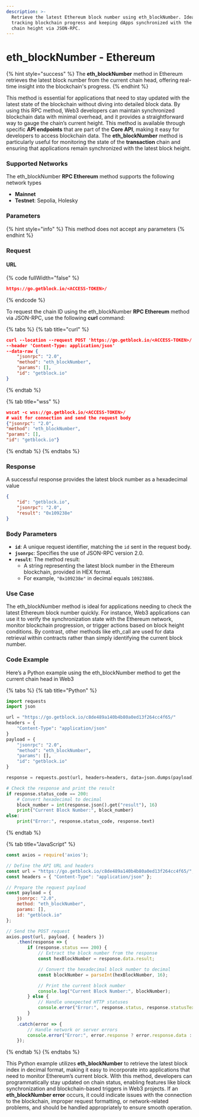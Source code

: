 ```yaml
---
description: >-
  Retrieve the latest Ethereum block number using eth_blockNumber. Ideal for
  tracking blockchain progress and keeping dApps synchronized with the current
  chain height via JSON-RPC.
---
```


# eth\_blockNumber - Ethereum

{% hint style="success" %}
The **eth\_blockNumber** method in Ethereum retrieves the latest block number from the current chain head, offering real-time insight into the blockchain's progress.
{% endhint %}

This method is essential for applications that need to stay updated with the latest state of the blockchain without diving into detailed block data. By using this RPC method, Web3 developers can maintain synchronized blockchain data with minimal overhead, and it provides a straightforward way to gauge the chain’s current height. This method is available through specific **API endpoints** that are part of the **Core API**, making it easy for developers to access blockchain data. The **eth\_blockNumber** method is particularly useful for monitoring the state of the **transaction** chain and ensuring that applications remain synchronized with the latest block height.

### Supported Networks

The eth\_blockNumber **RPC Ethereum** method supports the following network types

* **Mainnet**
* **Testnet**: Sepolia, Holesky

### Parameters

{% hint style="info" %}
This method does not accept any parameters
{% endhint %}

### Request

#### URL

{% code fullWidth="false" %}
```json
https://go.getblock.io/<ACCESS-TOKEN>/
```
{% endcode %}

To request the chain ID using the eth\_blockNumber **RPC Ethereum** method via JSON-RPC, use the following **curl** command:

{% tabs %}
{% tab title="curl" %}
```json
curl --location --request POST 'https://go.getblock.io/<ACCESS-TOKEN>/' 
--header 'Content-Type: application/json' 
--data-raw {
    "jsonrpc": "2.0",
    "method": "eth_blockNumber",
    "params": [],
    "id": "getblock.io"
}
```
{% endtab %}

{% tab title="wss" %}
```json
wscat -c wss://go.getblock.io/<ACCESS-TOKEN>/
# wait for connection and send the request body 
{"jsonrpc": "2.0",
"method": "eth_blockNumber",
"params": [],
"id": "getblock.io"}
```
{% endtab %}
{% endtabs %}

### Response

A successful response provides the latest block number as a hexadecimal value

```json
{
    "id": "getblock.io",
    "jsonrpc": "2.0",
    "result": "0x109238e"
}
```

### Body Parameters

* **`id`**: A unique request identifier, matching the `id` sent in the request body.
* **`jsonrpc`**: Specifies the use of JSON-RPC version 2.0.
* **`result`**: The method result:
  * A string representing the latest block number in the Ethereum blockchain, provided in HEX format.
  * For example, `"0x109238e"` in decimal equals `10923886`.

### Use Case

The eth\_blockNumber method is ideal for applications needing to check the latest Ethereum block number quickly. For instance, Web3 applications can use it to verify the synchronization state with the Ethereum network, monitor blockchain progression, or trigger actions based on block height conditions. By contrast, other methods like eth\_call are used for data retrieval within contracts rather than simply identifying the current block number.

### Code Example

Here’s a Python example using the eth\_blockNumber method to get the current chain head in Web3

{% tabs %}
{% tab title="Python" %}
```python
import requests
import json

url = "https://go.getblock.io/c8de489a140b4b80a0ed13f264cc4f65/"
headers = {
    "Content-Type": "application/json"
}
payload = {
    "jsonrpc": "2.0",
    "method": "eth_blockNumber",
    "params": [],
    "id": "getblock.io"
}

response = requests.post(url, headers=headers, data=json.dumps(payload))

# Check the response and print the result
if response.status_code == 200:
    # Convert hexadecimal to decimal
    block_number = int(response.json().get("result"), 16)
    print("Current Block Number:", block_number)
else:
    print("Error:", response.status_code, response.text)

```
{% endtab %}

{% tab title="JavaScript" %}
```javascript
const axios = require('axios');

// Define the API URL and headers
const url = "https://go.getblock.io/c8de489a140b4b80a0ed13f264cc4f65/";
const headers = { "Content-Type": "application/json" };

// Prepare the request payload
const payload = {
    jsonrpc: "2.0",
    method: "eth_blockNumber",
    params: [],
    id: "getblock.io"
};

// Send the POST request
axios.post(url, payload, { headers })
    .then(response => {
        if (response.status === 200) {
            // Extract the block number from the response
            const hexBlockNumber = response.data.result;

            // Convert the hexadecimal block number to decimal
            const blockNumber = parseInt(hexBlockNumber, 16);

            // Print the current block number
            console.log("Current Block Number:", blockNumber);
        } else {
            // Handle unexpected HTTP statuses
            console.error("Error:", response.status, response.statusText);
        }
    })
    .catch(error => {
        // Handle network or server errors
        console.error("Error:", error.response ? error.response.data : error.message);
    });

```
{% endtab %}
{% endtabs %}

This Python example utilizes **eth\_blockNumber** to retrieve the latest block index in decimal format, making it easy to incorporate into applications that need to monitor Ethereum’s current block. With this method, developers can programmatically stay updated on chain status, enabling features like block synchronization and blockchain-based triggers in Web3 projects. If an **eth\_blockNumber error** occurs, it could indicate issues with the connection to the blockchain, improper request formatting, or network-related problems, and should be handled appropriately to ensure smooth operation.
